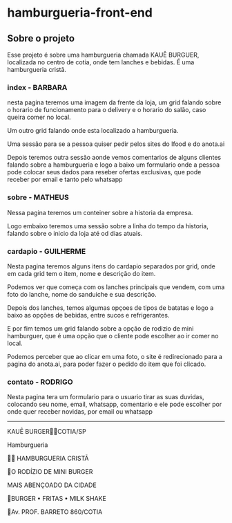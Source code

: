 # hamburgueria-front-end

## Sobre o projeto 

Esse projeto é sobre uma hamburgueria chamada KAUÊ BURGUER, localizada no centro de cotia, onde tem lanches e bebidas. É uma hamburgueria cristã.

### index - BARBARA

nesta pagina teremos uma imagem da frente da loja, um grid falando sobre o horario de funcionamento para o delivery e o horario do salão, caso queira comer no local.

Um outro grid falando onde esta localizado a hamburgueria.

Uma sessão para se a pessoa quiser pedir pelos sites do Ifood e do anota.ai

Depois teremos outra sessão aonde vemos comentarios de alguns clientes falando sobre a hamburgueria e logo a baixo um formulario onde a pessoa pode colocar seus dados para reseber ofertas exclusivas, que pode receber por email e tanto pelo whatsapp

### sobre - MATHEUS

Nessa pagina teremos um conteiner sobre a historia da empresa.

Logo embaixo teremos uma sessão sobre a linha do tempo da historia, falando sobre o inicio da loja até od dias atuais.

### cardapio - GUILHERME

Nesta pagina teremos alguns itens do cardapio separados por grid, onde em cada grid tem o item, nome e descrição do item.

Podemos ver que começa com os lanches principais que vendem, com uma foto do lanche, nome do sanduiche e sua descrição.

Depois dos lanches, temos algumas opçoes de tipos de batatas e logo a baixo as opções de bebidas, entre sucos e refrigerantes.

E por fim temos um grid falando sobre a opção de rodizio de mini hamburguer, que é uma opção que o cliente pode escolher ao ir comer no local.

Podemos perceber que ao clicar em uma foto, o site é redirecionado para a pagina do anota.ai, para poder fazer o pedido do item que foi clicado.

### contato - RODRIGO

Nesta pagina tera um formulario para o usuario tirar as suas duvidas, colocando seu nome, email, whatsapp, comentario e ele pode escolher por onde quer receber novidas, por email ou whatsapp

-----------------------------------

KAUÊ BURGER🙌🏽COTIA/SP

Hamburgueria

🙌🏽 HAMBURGUERIA CRISTÃ

🍔O RODÍZIO DE MINI BURGER

MAIS ABENÇOADO DA CIDADE

🍔BURGER • FRITAS • MILK SHAKE

📍Av. PROF. BARRETO 860/COTIA
